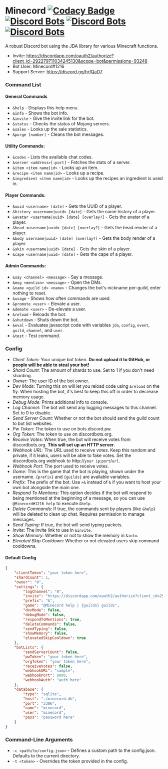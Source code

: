 # Minecord [![Codacy Badge](https://api.codacy.com/project/badge/Grade/3de0f658514246f598b40fb1bdf55af9)](https://www.codacy.com/app/Tis_awesomeness/Minecord?utm_source=github.com&amp;utm_medium=referral&amp;utm_content=Tisawesomeness/Minecord&amp;utm_campaign=Badge_Grade) [![Discord Bots](https://discordbots.org/api/widget/status/292279711034245130.png)](https://discordbots.org/bot/292279711034245130) [![Discord Bots](https://discordbots.org/api/widget/servers/292279711034245130.png)](https://discordbots.org/bot/292279711034245130) [![Discord Bots](https://discordbots.org/api/widget/upvotes/292279711034245130.png)](https://discordbots.org/bot/292279711034245130)
A robust Discord bot using the JDA library for various Minecraft functions.
- Invite: https://discordapp.com/oauth2/authorize?client_id=292279711034245130&scope=bot&permissions=93248
- Bot User: Minecord#1216
- Support Server: https://discord.gg/hrfQaD7

### Command List
#### General Commands
- `&help` - Displays this help menu.
- `&info` - Shows the bot info.
- `&invite` - Give the invite link for the bot.
- `&status` - Checks the status of Mojang servers.
- `&sales` - Looks up the sale statistics.
- `&purge [number]` - Cleans the bot messages.

#### Utility Commands:
- `&codes` - Lists the available chat codes.
- `&server <address>[:port]` - Fetches the stats of a server.
- `&item <item name|id>` - Looks up an item.
- `&recipe <item name|id>` - Looks up a recipe.
- `&ingredient <item name|id>` - Looks up the recipes an ingredient is used in.

#### Player Commands:
- `&uuid <username> [date]` - Gets the UUID of a player.
- `&history <username|uuid> [date]` - Gets the name history of a player.
- `&avatar <username|uuid> [date] [overlay?]` - Gets the avatar of a player.
- `&head <username|uuid> [date] [overlay?]` - Gets the head render of a player.
- `&body username|uuid> [date] [overlay?]` - Gets the body render of a player.
- `&skin <username|uuid> [date]` - Gets the skin of a player.
- `&cape <username|uuid> [date]` - Gets the cape of a player.

#### Admin Commands:
- `&say <channel> <message>` - Say a message.
- `&msg <mention> <message>` - Open the DMs.
- `&name <guild id> <name>` - Changes the bot's nickname per-guild, enter nothing to reset.
- `&usage` - Shows how often commands are used.
- `&promote <user>` - Elevate a user.
- `&demote <user>` - De-elevate a user.
- `&reload` - Reloads the bot.
- `&shutdown` - Shuts down the bot.
- `&eval` - Evaluates javascript code with variables `jda`, `config`, `event`, `guild`, `channel`, and `user`.
- `&test` - Test command.

### Config
- *Client Token:* Your unique bot token. **Do not upload it to GitHub, or people will be able to steal your bot!**
- *Shard Count:* The amount of shards to use. Set to 1 if you don't need sharding.
- *Owner:* The user ID of the bot owner.
- *Dev Mode:* Turning this on will let you reload code using `&reload` on the fly. When hosting the bot, it's best to keep this off in order to decrease memory usage.
- *Debug Mode:* Prints additional info to console.
- *Log Channel:* The bot will send any logging messages to this channel. Set to 0 to disable.
- *Send Server Count:* Whether or not the bot should send the guild count to bot list websites.
- *Pw Token:* The token to use on bots.discord.pw.
- *Org Token:* The token to use on discordbots.org.
- *Receive Votes:* When true, the bot will receive votes from discordbots.org. **This will set up an HTTP server.**
- *Webhook URL:* The URL used to receive votes. Keep this random and private, if it leaks, users will be able to fake votes. Set the discordbots.org webhook to http://`your ip`:`port`/`url`.
- *Webhook Port:* The port used to receive votes.
- *Game:* This is the game that the bot is playing, shown under the username. `{prefix}` and `{guilds}` are available variables.
- *Prefix:* The prefix of the bot. Use `>&` instead of `&` if you want to host your own bot alongside the main one.
- *Respond To Mentions:* This option decides if the bot will respond to being mentioned at the beginning of a message, so you can use `@Minecord#1216 help` to execute `&help`.
- *Delete Commands:* If true, the commands sent by players (like `&help`) will be deleted to clean up chat. Requires permission to manage messages.
- *Send Typing:* If true, the bot will send typing packets.
- *Invite:* The invite link to use in `&invite`.
- *Show Memory:* Whether or not to show the memory in `&info`.
- *Elevated Skip Cooldown:* Whether or not elevated users skip command cooldowns.

#### Default Config
```json
{
    "clientToken": "your token here",
    "shardCount": 1,
    "owner": "0",
    "settings": {
        "logChannel": "0",
        "invite": "https://discordapp.com/oauth2/authorize?client_id=292279711034245130&scope=bot&permissions=93248",
        "prefix": "&",
        "game": "@Minecord help | {guilds} guilds",
        "devMode": false,
        "debugMode": false,
        "respondToMentions": true,
        "deleteCommands": false,
        "sendTyping": false,
        "showMemory": false,
        "elevatedSkipCooldown": true
    },
    "botLists": {
        "sendServerCount": false,
        "pwToken": "your token here",
        "orgToken": "your token here",
        "receiveVotes": false,
        "webhookURL": "sample",
        "webhookPort": 8000,
        "webhookAuth": "auth here"
    },
    "database": {
        "type": "sqlite",
        "host": "./minecord.db",
        "port": "3306",
        "name": "minecord",
        "user": "minecord",
        "pass": "password here"
    }
}
```

### Command-Line Arguments
- `-c <path/to/config.json>` - Defines a custom path to the config.json. Defaults to the current directory.
- `-t <token>` - Overrides the token provided in the config.

